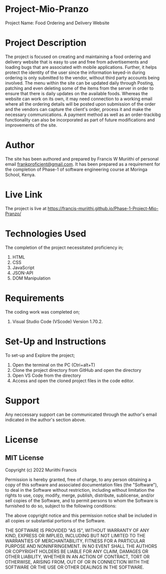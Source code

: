 # Project-Mio-Pranzo
Project Name: Food Ordering and Delivery Website
# Project Description 
The project is focused on creating and maintaining a food ordering and delivery website that is easy to use and free from advertisements and loading bugs that are associated with mobile applications. Further, it helps protect the identity of the user since the information keyed-in during ordering is only submitted to the vendor, without third party accounts being involved. The menu within the site can be updated daily through Posting, patching and even deleting some of the items from the server in order to ensure that there is daily updates on the available foods. Whereas the website can work on its own, it may need connection to a working email where all the ordering details will be posted upon submission of the order and the vendors can capture the client's order, process it and make the necessary communications. A payment method as well as an order-trackibg functionality can also be incorporated as part of future modifications and improvements of the site. 

# Author
The site has been authored and prepared by Francis W Muriithi of personal email frankproficient@gmail.com. It has been prepared as a requirement for the completion of Phase-1 of software engineering course at Moringa School, Kenya.

# Live Link
The project is live at https://francis-muriithi.github.io/Phase-1-Project-Mio-Pranzo/
# Technologies Used
The completion of the project necessitated proficiency in;
1. HTML
2. CSS
3. JavaScript
4. JSON-API
5. DOM Manipulation

# Requirements
The coding work was completed on;
1. Visual Studio Code (VScode) Version 1.70.2.


# Set-Up and Instructions
To set-up and Explore the project;
1. Open the terminal on the PC (Ctri+alt+T)
2. Clone the project directory from GitHub and open the directory
3. Open VS Code from the directory
4. Access and open the cloned project files in the code editor.

# Support
Any neccessary support can be communicated through the author's email indicated in the author's section above. 

# License
## MIT License

Copyright (c) 2022 Muriithi Francis

Permission is hereby granted, free of charge, to any person obtaining a copy
of this software and associated documentation files (the "Software"), to deal
in the Software without restriction, including without limitation the rights
to use, copy, modify, merge, publish, distribute, sublicense, and/or sell
copies of the Software, and to permit persons to whom the Software is
furnished to do so, subject to the following conditions:

The above copyright notice and this permission notice shall be included in all
copies or substantial portions of the Software.

THE SOFTWARE IS PROVIDED "AS IS", WITHOUT WARRANTY OF ANY KIND, EXPRESS OR
IMPLIED, INCLUDING BUT NOT LIMITED TO THE WARRANTIES OF MERCHANTABILITY,
FITNESS FOR A PARTICULAR PURPOSE AND NONINFRINGEMENT. IN NO EVENT SHALL THE
AUTHORS OR COPYRIGHT HOLDERS BE LIABLE FOR ANY CLAIM, DAMAGES OR OTHER
LIABILITY, WHETHER IN AN ACTION OF CONTRACT, TORT OR OTHERWISE, ARISING FROM,
OUT OF OR IN CONNECTION WITH THE SOFTWARE OR THE USE OR OTHER DEALINGS IN THE
SOFTWARE.






